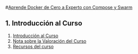 #[Aprende Docker de Cero a Experto con Compose y Swarm](https://www.udemy.com/course/aprende-docker-desde-cero)

## 1. Introducción al Curso
1. [Introducción al Curso](https://www.udemy.com/course/aprende-docker-desde-cero/learn/lecture/3963868)
2. [Nota sobre la Valoración del Curso](https://www.udemy.com/course/aprende-docker-desde-cero/learn/lecture/12596874)
3. [Recursos del curso](https://www.udemy.com/course/aprende-docker-desde-cero/learn/lecture/31685274)